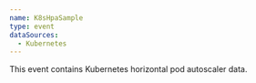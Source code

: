 ```yaml
---
name: K8sHpaSample
type: event
dataSources:
  - Kubernetes
---
```


This event contains Kubernetes horizontal pod autoscaler data.